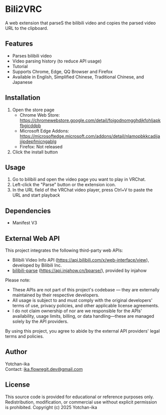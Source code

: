 # Bili2VRC

A web extension that parseS the bilibili video and copies the parsed video URL to the clipboard.

## Features

- Parses bilibili video
- Video parsing history (to reduce API usage)
- Tutorial
- Supports Chrome, Edge, QQ Browser and Firefox
- Available in English, Simplified Chinese, Traditional Chinese, and Japanese

## Installation

1. Open the store page
   - Chrome Web Store: https://chromewebstore.google.com/detail/fojgodnomgghdjkfohljapkfbgicddpb
   - Microsoft Edge Addons: https://microsoftedge.microsoft.com/addons/detail/nlamopbkkcadijajjipdepfmicngablg
   - Firefox: Not released
2. Click the install button

## Usage

1. Go to bilibili and open the video page you want to play in VRChat.
2. Left-click the "Parse" button or the extension icon.
3. In the URL field of the VRChat video player, press Ctrl+V to paste the URL and start playback

## Dependencies

- Manifest V3

## External Web API

This project integrates the following third-party web APIs:

- Bilibili Video Info API (https://api.bilibili.com/x/web-interface/view), developed by Bilibili Inc.
- [bilibili-parse](https://github.com/injahow/bilibili-parse) (https://api.injahow.cn/bparse/), provided by injahow

Please note:
- These APIs are not part of this project's codebase — they are externally maintained by their respective developers.
- All usage is subject to and must comply with the original developers' terms of use, privacy policies, and other applicable license agreements.
- I do not claim ownership of nor are we responsible for the APIs' availability, usage limits, billing, or data handling—these are managed solely by the API providers.

By using this project, you agree to abide by the external API providers' legal terms and policies.

## Author

Yotchan-ika  
Contact: [ika.flowregit.dev@gmail.com](mailto:ika.flowregit.dev@gmail.com)

## License

This source code is provided for educational or reference purposes only.
Redistribution, modification, or commercial use without explicit permission is prohibited.
Copyright (c) 2025 Yotchan-ika
